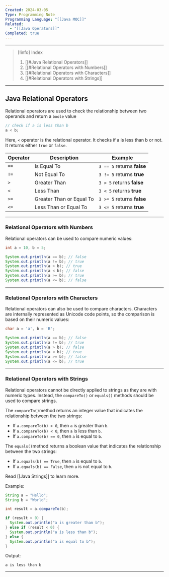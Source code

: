```yaml
---
Created: 2024-03-05
Type: Programming Note
Programming Language: "[[Java MOC]]"
Related:
  - "[[Java Operators]]"
Completed: true
---
```

---

>[!info] Index
>1. [[#Java Relational Operators]]
>2. [[#Relational Operators with Numbers]]
>3. [[#Relational Operators with Characters]]
>4. [[#Relational Operators with Strings]]

---
## Java Relational Operators

Relational operators are used to check the relationship between two operands and return a `boole` value

``` java
// check if a is less than b
a < b;
```

Here, `<` operator is the relational operator. It checks if a is less than b or not.
It returns either `true` or `false`.

|Operator|Description|Example|
|---|---|---|
|`==`|Is Equal To|`3 == 5` returns **false**|
|`!=`|Not Equal To|`3 != 5` returns **true**|
|`>`|Greater Than|`3 > 5` returns **false**|
|`<`|Less Than|`3 < 5` returns **true**|
|`>=`|Greater Than or Equal To|`3 >= 5` returns **false**|
|`<=`|Less Than or Equal To|`3 <= 5` returns **true**|

---
### Relational Operators with Numbers

Relational operators can be used to compare numeric values:

```java
int a = 10, b = 5;

System.out.println(a == b); // false
System.out.println(a != b); // true
System.out.println(a > b); // true
System.out.println(a < b); // false
System.out.println(a >= b); // true
System.out.println(a <= b); // false
```

---
### Relational Operators with Characters

Relational operators can also be used to compare characters. Characters are internally represented as Unicode code points, so the comparison is based on their numeric values:

```java
char a = 'a', b = 'B';

System.out.println(a == b); // false
System.out.println(a != b); // true
System.out.println(a > b); // false
System.out.println(a < b); // true
System.out.println(a >= b); // false
System.out.println(a <= b); // true
```

---
### Relational Operators with Strings

Relational operators cannot be directly applied to strings as they are with numeric types. Instead, the `compareTo()` or `equals()` methods should be used to compare strings. 

The `compareTo()`method returns an integer value that indicates the relationship between the two strings:
- If `a.compareTo(b) > 0`, then `a` is greater than `b`.
- If `a.compareTo(b) < 0`, then `a` is less than `b`.
- If `a.compareTo(b) == 0`, then `a` is equal to `b`.

The `equals()`method returns a boolean value that indicates the relationship between the two strings:
- If `a.equals(b) == True`, then `a` is equal to `b`.
- If `a.equals(b) == False`, then `a` is not equal to `b`.

Read [[Java Strings]] to learn more.

Example:
```java
String a = "Hello";
String b = "World";

int result = a.compareTo(b);

if (result > 0) {
  System.out.println("a is greater than b");
} else if (result < 0) {
  System.out.println("a is less than b");
} else {
  System.out.println("a is equal to b");
}
```

Output:

```plaintext
a is less than b
```

---